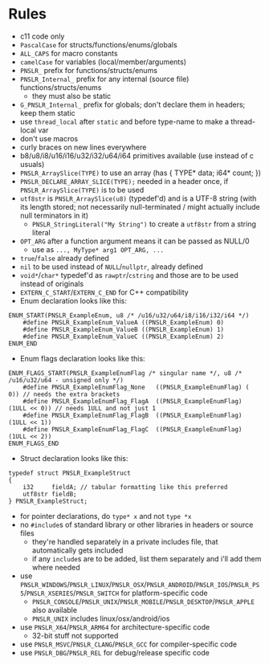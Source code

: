 # Rules

- c11 code only
- `PascalCase` for structs/functions/enums/globals
- `ALL_CAPS` for macro constants
- `camelCase` for variables (local/member/arguments)
- `PNSLR_` prefix for functions/structs/enums
- `PNSLR_Internal_` prefix for any internal (source file) functions/structs/enums
  - they must also be static
- `G_PNSLR_Internal_` prefix for globals; don't declare them in headers; keep them static
- use `thread_local` after `static` and before type-name to make a thread-local var
- don't use macros
- curly braces on new lines everywhere
- b8/u8/i8/u16/i16/u32/i32/u64/i64 primitives available (use instead of c usuals)
- `PNSLR_ArraySlice(TYPE)` to use an array (has { TYPE* data; i64* count; })
- `PNSLR_DECLARE_ARRAY_SLICE(TYPE);` needed in a header once, if `PNSLR_ArraySlice(TYPE)` is to be used
- `utf8str` is `PNSLR_ArraySlice(u8)` (typedef'd) and is a UTF-8 string (with its length stored; not necessarily null-terminated / might actually include null terminators in it)
  - `PNSLR_StringLiteral("My String")` to create a `utf8str` from a string literal
- `OPT_ARG` after a function argument means it can be passed as NULL/0
  - use as `..., MyType* arg1 OPT_ARG, ...`
- `true`/`false` already defined
- `nil` to be used instead of `NULL`/`nullptr`, already defined
- `void*`/`char*` typedef'd as `rawptr`/`cstring` and those are to be used instead of originals
- `EXTERN_C_START`/`EXTERN_C_END` for C++ compatibility
- Enum declaration looks like this:
```
ENUM_START(PNSLR_ExampleEnum, u8 /* /u16/u32/u64/i8/i16/i32/i64 */)
    #define PNSLR_ExampleEnum_ValueA ((PNSLR_ExampleEnum) 0)
    #define PNSLR_ExampleEnum_ValueB ((PNSLR_ExampleEnum) 1)
    #define PNSLR_ExampleEnum_ValueC ((PNSLR_ExampleEnum) 2)
ENUM_END
```
- Enum flags declaration looks like this:
```
ENUM_FLAGS_START(PNSLR_ExampleEnumFlag /* singular name */, u8 /* /u16/u32/u64 - unsigned only */)
    #define PNSLR_ExampleEnumFlag_None   ((PNSLR_ExampleEnumFlag) (        0)) // needs the extra brackets
    #define PNSLR_ExampleEnumFlag_FlagA  ((PNSLR_ExampleEnumFlag) (1ULL << 0)) // needs 1ULL and not just 1
    #define PNSLR_ExampleEnumFlag_FlagB  ((PNSLR_ExampleEnumFlag) (1ULL << 1))
    #define PNSLR_ExampleEnumFlag_FlagC  ((PNSLR_ExampleEnumFlag) (1ULL << 2))
ENUM_FLAGS_END
```
- Struct declaration looks like this:
```
typedef struct PNSLR_ExampleStruct
{
    i32     fieldA; // tabular formatting like this preferred
    utf8str fieldB;
} PNSLR_ExampleStruct;
```
- for pointer declarations, do `type* x` and not `type *x`
- no `#include`s of standard library or other libraries in headers or source files
  - they're handled separately in a private includes file, that automatically gets included
  - if any `include`s are to be added, list them separately and i'll add them where needed
- use `PNSLR_WINDOWS`/`PNSLR_LINUX`/`PNSLR_OSX`/`PNSLR_ANDROID`/`PNSLR_IOS`/`PNSLR_PS5`/`PNSLR_XSERIES`/`PNSLR_SWITCH` for platform-specific code
  - `PNSLR_CONSOLE`/`PNSLR_UNIX`/`PNSLR_MOBILE`/`PNSLR_DESKTOP`/`PNSLR_APPLE` also available
  - `PNSLR_UNIX` includes linux/osx/android/ios
- use `PNSLR_X64`/`PNSLR_ARM64` for architecture-specific code
  - 32-bit stuff not supported
- use `PNSLR_MSVC`/`PNSLR_CLANG`/`PNSLR_GCC` for compiler-specific code
- use `PNSLR_DBG`/`PNSLR_REL` for debug/release specific code
